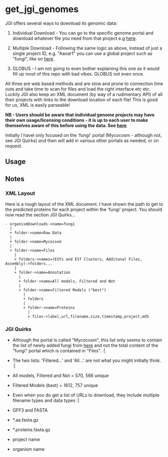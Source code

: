 # get_jgi_genomes
JGI offers several ways to download its genomic data:

 1) Individual Download - You can go to the specific genome portal and download whatever file you need from that project e.g [here](http://genome.jgi.doe.gov/pages/dynamicOrganismDownload.jsf?organism=Aaoar1).
 
 2) Multiple Download - Following the same logic as above, instead of just a single project ID, e.g. "Aaoar1" you can use a global project such as "fungi", like so [here](http://genome.jgi.doe.gov/pages/dynamicOrganismDownload.jsf?organism=fungi).
 
 3) GLOBUS - I am not going to even bother explaining this one as it would fill up most of this repo with bad vibes. GLOBUS not even once.

All three are web based methods and are slow and prone to connection time outs and take time to scan for files and load the right interface etc etc. Luckily JGI also keep an XML document (by way of a rudimentary API) of all their projects with links to the download location of each file! This is good for us, XML is easily parseable!

**NB - Users should be aware that individual genome projects may have their own usage/licensing conditions - it is up to each user to make themselves aware of this before using the data. See [here](https://github.com/guyleonard/get_jgi_genomes/blob/master/data_usage_and_download_policy.md)**

Initially I havel only focused on the 'fungi' portal (Mycocosm - although not, see JGI Quirks) and then will add in various other portals as needed, or on request.

## Usage

## Notes

### XML Layout

Here is a rough layout of the XML document. I have shown the path to get to the predicted proteins for each project within the 'fungi' project. You should now read the section JGI Quirks...

    - organismDownloads->name=fungi
      |
      + folder->name=Raw Data
      |
      + folder->name=Mycocosm
      |
      + folder->name=Files
        |
        + folders->names=(ESTs and EST Clusters, Additonal Files, Assembly)->folders...
        |
        + folder->name=Annotation
          |
          + folder->name=All models, Filtered and Not
          |
          + folder->name=Filtered Models ("best")
            |
            + folders
            |
            + folder->name=Proteins
              |
              + files->label,url,filename,size,timestamp,project,md5
              
### JGI Quirks

 * Although the portal is called "Mycocosm", this list only seems to contain the list of newly added fungi from [here](http://jgi.doe.gov/our-science/science-programs/fungal-genomics/recent-fungal-genome-releases/) and not the total content of the "fungi" portal which is contained in "Files". :|
 
 * The two lists: 'Filtered...' and 'All...' are not what you might initially think. :|
  * All models, Filtered and Not = 570, 566 unique
  * Filtered Models (best) = 1612, 757 unique

 * Even when you do get a list of URLs to download, they include multiple filename types and data types :|
  * GFF3 and FASTA
  * \*.aa.fasta.gz 
  * \*.proteins.fasta.gz
  * project name
  * organism name
